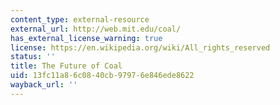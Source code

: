 ```yaml
---
content_type: external-resource
external_url: http://web.mit.edu/coal/
has_external_license_warning: true
license: https://en.wikipedia.org/wiki/All_rights_reserved
status: ''
title: The Future of Coal
uid: 13fc11a8-6c08-40cb-9797-6e846ede8622
wayback_url: ''
---
```


